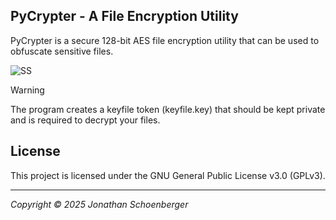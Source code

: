 ## PyCrypter - A File Encryption Utility ##
PyCrypter is a secure 128-bit AES file encryption utility that can be used to obfuscate sensitive files.

![SS](https://github.com/thewalkinggeek/PyCrypter/assets/22104490/077547dd-ae44-4c6f-9917-99e21da31ac8)



> [!WARNING]  
> The program creates a keyfile token (keyfile.key) that should be kept private and is required to decrypt your files.


## License

This project is licensed under the GNU General Public License v3.0 (GPLv3).

---


*Copyright © 2025 Jonathan Schoenberger*

